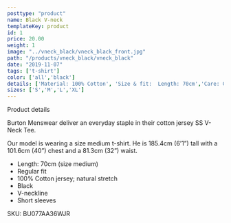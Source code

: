 ```yaml
---
posttype: "product"
name: Black V-neck
templateKey: product
id: 1
price: 20.00
weight: 1
image: "../vneck_black/vneck_black_front.jpg"
path: "/products/vneck_black/vneck_black"
date: "2019-11-07"
tags: ['t-shirt']
color: ['all','black']
details: ['Material: 100% Cotton', 'Size & fit:  Length: 70cm','Care: Cold machine wash.']
sizes: ['S','M','L','XL']
---
```


<!-- ![alt text](/products/black_100_polo/black_100_polo.jpg) -->




Product details

Burton Menswear deliver an everyday staple in their cotton jersey SS V-Neck Tee.

Our model is wearing a size medium t-shirt. He is 185.4cm (6’1”) tall with a 101.6cm (40”) chest and a 81.3cm (32”) waist.

- Length: 70cm (size medium)
- Regular fit
- 100% Cotton jersey; natural stretch
- Black
- V-neckline
- Short sleeves

SKU: BU077AA36WJR


